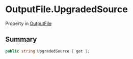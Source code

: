 # OutputFile.UpgradedSource

Property in [OutputFile](api/csharp/yarn.compiler.upgrader.upgraderesult.outputfile.md)

## Summary



```csharp
public string UpgradedSource { get };
```

